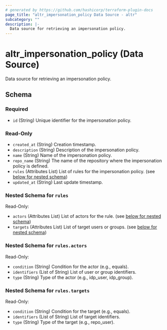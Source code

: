 ```yaml
---
# generated by https://github.com/hashicorp/terraform-plugin-docs
page_title: "altr_impersonation_policy Data Source - altr"
subcategory: ""
description: |-
  Data source for retrieving an impersonation policy.
---
```


# altr_impersonation_policy (Data Source)

Data source for retrieving an impersonation policy.



<!-- schema generated by tfplugindocs -->
## Schema

### Required

- `id` (String) Unique identifier for the impersonation policy.

### Read-Only

- `created_at` (String) Creation timestamp.
- `description` (String) Description of the impersonation policy.
- `name` (String) Name of the impersonation policy.
- `repo_name` (String) The name of the repository where the impersonation policy is defined.
- `rules` (Attributes List) List of rules for the impersonation policy. (see [below for nested schema](#nestedatt--rules))
- `updated_at` (String) Last update timestamp.

<a id="nestedatt--rules"></a>
### Nested Schema for `rules`

Read-Only:

- `actors` (Attributes List) List of actors for the rule. (see [below for nested schema](#nestedatt--rules--actors))
- `targets` (Attributes List) List of target users or groups. (see [below for nested schema](#nestedatt--rules--targets))

<a id="nestedatt--rules--actors"></a>
### Nested Schema for `rules.actors`

Read-Only:

- `condition` (String) Condition for the actor (e.g., equals).
- `identifiers` (List of String) List of user or group identifiers.
- `type` (String) Type of the actor (e.g., idp_user, idp_group).


<a id="nestedatt--rules--targets"></a>
### Nested Schema for `rules.targets`

Read-Only:

- `condition` (String) Condition for the target (e.g., equals).
- `identifiers` (List of String) List of target identifiers.
- `type` (String) Type of the target (e.g., repo_user).
